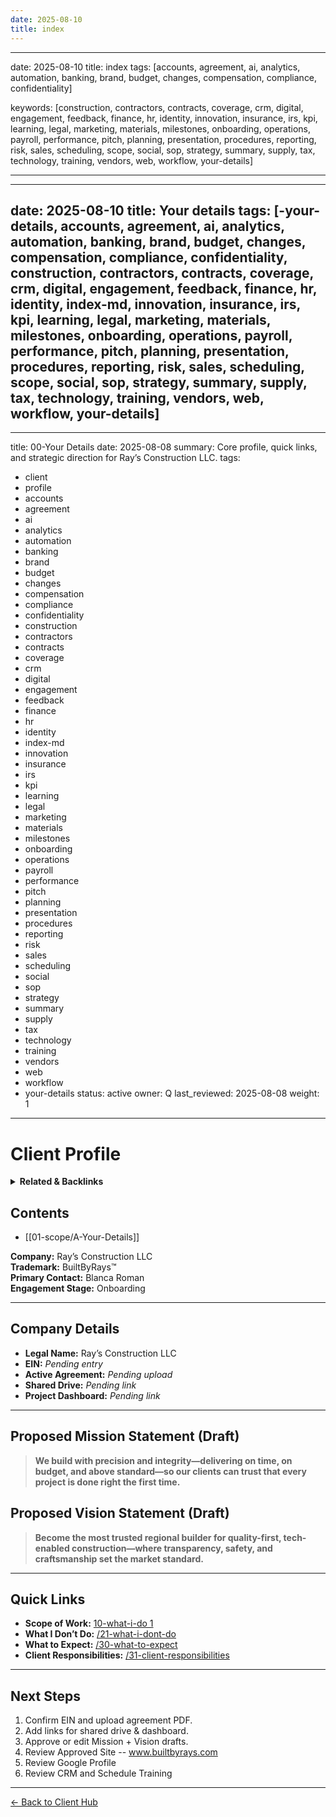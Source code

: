 ```yaml
---
date: 2025-08-10
title: index
---
```

---
date: 2025-08-10
title: index
tags: [accounts, agreement, ai, analytics, automation, banking, brand, budget, changes, compensation, compliance, confidentiality]

keywords: [construction, contractors, contracts, coverage, crm, digital, engagement, feedback, finance, hr, identity, innovation, insurance, irs, kpi, learning, legal, marketing, materials, milestones, onboarding, operations, payroll, performance, pitch, planning, presentation, procedures, reporting, risk, sales, scheduling, scope, social, sop, strategy, summary, supply, tax, technology, training, vendors, web, workflow, your-details]

---
---
date: 2025-08-10
title: Your details
tags: [-your-details, accounts, agreement, ai, analytics, automation, banking, brand, budget, changes, compensation, compliance, confidentiality, construction, contractors, contracts, coverage, crm, digital, engagement, feedback, finance, hr, identity, index-md, innovation, insurance, irs, kpi, learning, legal, marketing, materials, milestones, onboarding, operations, payroll, performance, pitch, planning, presentation, procedures, reporting, risk, sales, scheduling, scope, social, sop, strategy, summary, supply, tax, technology, training, vendors, web, workflow, your-details]
---
---
title: 00-Your Details
date: 2025-08-08
summary: Core profile, quick links, and strategic direction for Ray’s Construction LLC.
tags:
  - client
  - profile
  - accounts
  - agreement
  - ai
  - analytics
  - automation
  - banking
  - brand
  - budget
  - changes
  - compensation
  - compliance
  - confidentiality
  - construction
  - contractors
  - contracts
  - coverage
  - crm
  - digital
  - engagement
  - feedback
  - finance
  - hr
  - identity
  - index-md
  - innovation
  - insurance
  - irs
  - kpi
  - learning
  - legal
  - marketing
  - materials
  - milestones
  - onboarding
  - operations
  - payroll
  - performance
  - pitch
  - planning
  - presentation
  - procedures
  - reporting
  - risk
  - sales
  - scheduling
  - social
  - sop
  - strategy
  - summary
  - supply
  - tax
  - technology
  - training
  - vendors
  - web
  - workflow
  - your-details
status: active
owner: Q
last_reviewed: 2025-08-08
weight: 1
---

# Client Profile

<!-- RELATED:START -->

<details>
<summary><strong>Related & Backlinks</strong></summary>

- [[01-scope/A-Your-Details]]
- [[01-scope/B-QiSuiteTM-Overview]]
- [[01-scope/C-Scope-of-Services]]
- [[01-scope/D-What-I-Do]]
- [[01-scope/E-What-I-DON-T-Do]]
- [[01-scope/F-What-I-Expect-From-You]]
- [[01-scope/G-KPIs-Goals]]
- [[02-investment/A-Investment-Payment-Terms]]
- [[02-investment/B-ROI-Payment-Projection-Example]]
- [[03-roadmap-strategies-faqs/A-Roadmap]]
- [[03-roadmap-strategies-faqs/B-Strategies]]
- [[03-roadmap-strategies-faqs/C-FAQs]]
- [[05-agreement/A. Agreement Sections]]
- [[07-financials/A-Assets/assets]]
- [[07-financials/B-Banks/banking]]
- [[07-financials/C-Contractors/payroll-contractors]]
- [[07-financials/D-Liability/loans-n-credit]]
- [[07-financials/E-Expenses/expenses]]
- [[07-financials/F-Entity-Docs/entity-docs]]
- [[07-financials/I-Insurance/insurance]]
- [[07-financials/O-Others/other-deductions]]
- [[07-financials/R-Reports/reports]]
- [[07-financials/T-Taxes/taxes]]
- [[08-marketing/A-Brand-Assets/logos-and-assets]]
- [[08-marketing/B-Sales-Materials/sales-materials]]
- [[08-marketing/D-Decks/brochures-and-decks]]
- [[08-marketing/E-Testimonials/testimonials]]
- [[08-marketing/F-Websites/website-and-socials]]
- [[08-marketing/marketing-overview]]
- [[09-operations/A-Sops/sample-sop]]
- [[09-operations/A-Sops/standard-ops]]
- [[09-operations/C-Vendors/vendors-list]]
- [[09-operations/operations-overview]]
- [[10-technology/A-Architecture/cfo-os-technical-architecture]]
- [[10-technology/B-Development/integrations]]
- [[10-technology/B-Development/web-deployment-readme]]
- [[10-technology/C-Chatbot/chatbot-readme]]
- [[10-technology/D-Docs/client-installation-guide]]
- [[10-technology/D-Docs/deployment-checklist]]
- [[10-technology/D-Docs/licenses-and-keys]]
- [[10-technology/E-Tech-Stack/technology]]
- [[10-technology/E-Tech-Stack/tools-stack]]
- [[11-legal-compliance/legal-compliance]]
- [[12-human-resources/hr-overview]]
- [[12-human-resources/policies-and-handbooks]]
- [[12-human-resources/team-directory]]
- [[13-engagements/0803-proposed/readme]]
- [[13-engagements/engagements]]
- [[14-analytics/A-Work Summaries/2025-08-09-BuiltByRays Launch Day Work Log & ROI Final]]
- [[99-archives/archives-overview]]
- [[.]]

</details>

<!-- RELATED:END -->

<!-- AUTO-TOC:START -->

## Contents
- [[01-scope/A-Your-Details]]

<!-- AUTO-TOC:END -->

**Company:** Ray’s Construction LLC  
**Trademark:** BuiltByRays™  
**Primary Contact:** Blanca Roman  
**Engagement Stage:** Onboarding

---

## Company Details
- **Legal Name:** Ray’s Construction LLC  
- **EIN:** _Pending entry_  
- **Active Agreement:** _Pending upload_  
- **Shared Drive:** _Pending link_  
- **Project Dashboard:** _Pending link_

---

## Proposed Mission Statement (Draft)
> **We build with precision and integrity—delivering on time, on budget, and above standard—so our clients can trust that every project is done right the first time.**

## Proposed Vision Statement (Draft)
> **Become the most trusted regional builder for quality-first, tech-enabled construction—where transparency, safety, and craftsmanship set the market standard.**

---

## Quick Links
- **Scope of Work:** [10-what-i-do 1](10-what-i-do%201.md)  
- **What I Don’t Do:** [/21-what-i-dont-do](/21-what-i-dont-do)  
- **What to Expect:** [/30-what-to-expect](/30-what-to-expect)  
- **Client Responsibilities:** [/31-client-responsibilities](/31-client-responsibilities)

---

## Next Steps
1. Confirm EIN and upload agreement PDF.  
2. Add links for shared drive & dashboard.  
3. Approve or edit Mission + Vision drafts.
4. Review Approved Site -- www.builtbyrays.com
5. Review Google Profile
6. Review CRM and Schedule Training

---

[← Back to Client Hub](https://www.builtbyrays.com/Client-Vault/portal)
